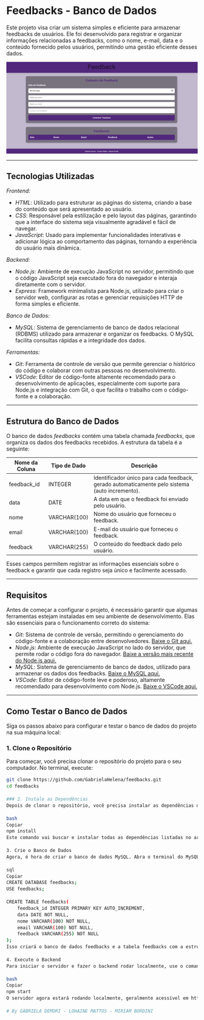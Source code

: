 # Feedbacks - Banco de Dados

Este projeto visa criar um sistema simples e eficiente para armazenar feedbacks de usuários. Ele foi desenvolvido para registrar e organizar informações relacionadas a feedbacks, como o nome, e-mail, data e o conteúdo fornecido pelos usuários, permitindo uma gestão eficiente desses dados.

![Imagem ilustrativa](./Feedback_Senai/docs/img/print_front.png)


---

## Tecnologias Utilizadas

*Frontend:*
- *HTML*: Utilizado para estruturar as páginas do sistema, criando a base do conteúdo que será apresentado ao usuário.
- *CSS*: Responsável pela estilização e pelo layout das páginas, garantindo que a interface do sistema seja visualmente agradável e fácil de navegar.
- *JavaScript*: Usado para implementar funcionalidades interativas e adicionar lógica ao comportamento das páginas, tornando a experiência do usuário mais dinâmica.

*Backend:*
- *Node.js*: Ambiente de execução JavaScript no servidor, permitindo que o código JavaScript seja executado fora do navegador e interaja diretamente com o servidor.
- *Express*: Framework minimalista para Node.js, utilizado para criar o servidor web, configurar as rotas e gerenciar requisições HTTP de forma simples e eficiente.

*Banco de Dados:*
- *MySQL*: Sistema de gerenciamento de banco de dados relacional (RDBMS) utilizado para armazenar e organizar os feedbacks. O MySQL facilita consultas rápidas e a integridade dos dados.

*Ferramentas:*
- *Git*: Ferramenta de controle de versão que permite gerenciar o histórico do código e colaborar com outras pessoas no desenvolvimento. 
- *VSCode*: Editor de código-fonte altamente recomendado para o desenvolvimento de aplicações, especialmente com suporte para Node.js e integração com Git, o que facilita o trabalho com o código-fonte e a colaboração.

---

## Estrutura do Banco de Dados

O banco de dados *feedbacks* contém uma tabela chamada *feedbacks*, que organiza os dados dos feedbacks recebidos. A estrutura da tabela é a seguinte:

| Nome da Coluna | Tipo de Dado   | Descrição                                                  |
|----------------|----------------|------------------------------------------------------------|
| feedback_id  | INTEGER        | Identificador único para cada feedback, gerado automaticamente pelo sistema (auto incremento). |
| data         | DATE           | A data em que o feedback foi enviado pelo usuário.         |
| nome         | VARCHAR(100)    | Nome do usuário que forneceu o feedback.                   |
| email        | VARCHAR(100)    | E-mail do usuário que forneceu o feedback.                 |
| feedback     | VARCHAR(255)    | O conteúdo do feedback dado pelo usuário.                  |

Esses campos permitem registrar as informações essenciais sobre o feedback e garantir que cada registro seja único e facilmente acessado.

---

## Requisitos

Antes de começar a configurar o projeto, é necessário garantir que algumas ferramentas estejam instaladas em seu ambiente de desenvolvimento. Elas são essenciais para o funcionamento correto do sistema:

- *Git*: Sistema de controle de versão, permitindo o gerenciamento do código-fonte e a colaboração entre desenvolvedores. [Baixe o Git aqui.](https://git-scm.com/)
- *Node.js*: Ambiente de execução JavaScript no lado do servidor, que permite rodar o código fora do navegador. [Baixe a versão mais recente do Node.js aqui.](https://nodejs.org/)
- *MySQL*: Sistema de gerenciamento de banco de dados, utilizado para armazenar os dados dos feedbacks. [Baixe o MySQL aqui.](https://dev.mysql.com/downloads/)
- *VSCode*: Editor de código-fonte leve e poderoso, altamente recomendado para desenvolvimento com Node.js. [Baixe o VSCode aqui.](https://code.visualstudio.com/)

---

## Como Testar o Banco de Dados

Siga os passos abaixo para configurar e testar o banco de dados do projeto na sua máquina local:

### 1. Clone o Repositório

Para começar, você precisa clonar o repositório do projeto para o seu computador. No terminal, execute:

```bash
git clone https://github.com/GabrielaHelena/feedbacks.git
cd feedbacks

### 2. Instale as Dependências
Depois de clonar o repositório, você precisa instalar as dependências do projeto. No diretório do projeto, execute o seguinte comando para instalar todos os pacotes necessários:

bash
Copiar
npm install
Este comando vai buscar e instalar todas as dependências listadas no arquivo package.json, como o Express, para configurar o servidor, e outras bibliotecas necessárias.

3. Crie o Banco de Dados
Agora, é hora de criar o banco de dados MySQL. Abra o terminal do MySQL e execute os seguintes comandos para configurar o banco de dados e a tabela de feedbacks:

sql
Copiar
CREATE DATABASE feedbacks;
USE feedbacks;

CREATE TABLE feedbacks(
    feedback_id INTEGER PRIMARY KEY AUTO_INCREMENT,
    data DATE NOT NULL,
    nome VARCHAR(100) NOT NULL,
    email VARCHAR(100) NOT NULL,
    feedback VARCHAR(255) NOT NULL
);
Isso criará o banco de dados feedbacks e a tabela feedbacks com a estrutura mencionada anteriormente.

4. Execute o Backend
Para iniciar o servidor e fazer o backend rodar localmente, use o comando:

bash
Copiar
npm start
O servidor agora estará rodando localmente, geralmente acessível em http://localhost:4000. Com isso, você pode começar a interagir com a aplicação, enviando e recebendo feedbacks.

# By GABRIELA DEMORI - LOHAINE MATTOS - MIRIAM BORDINI
